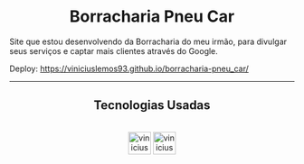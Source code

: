 <h1 align="center">Borracharia Pneu Car</h1>

Site que estou desenvolvendo da Borracharia do meu irmão, para divulgar seus serviços e captar mais clientes através do Google.

Deploy: https://viniciuslemos93.github.io/borracharia-pneu_car/
<hr>

<h2 align="center">Tecnologias Usadas</h2>
<div align="center">
     <div style="display: inline_block margin-left:auto margin-rigth:auto"><br>
        <img align="lef" alt="vinicius-html" height="40 widht="50" src="https://cdn.jsdelivr.net/gh/devicons/devicon/icons/html5/html5-plain-wordmark.svg" />
        <img align="lef" alt="vinicius-css" height="40 widht="50" src="https://cdn.jsdelivr.net/gh/devicons/devicon/icons/css3/css3-plain-wordmark.svg" />
    </div>
</div>
